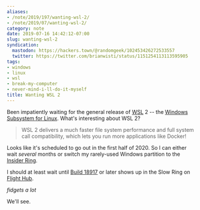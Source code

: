 ```yaml
---
aliases:
- /note/2019/197/wanting-wsl-2/
- /note/2019/07/wanting-wsl-2/
category: note
date: 2019-07-16 14:42:12-07:00
slug: wanting-wsl-2
syndication:
  mastodon: https://hackers.town/@randomgeek/102453426272533557
  twitter: https://twitter.com/brianwisti/status/1151254113113595905
tags:
- windows
- linux
- wsl
- break-my-computer
- never-mind-i-ll-do-it-myself
title: Wanting WSL 2
---
```


Been impatiently waiting for the general release of [WSL](../../../card/WSL.md) 2 -- the [Windows Subsystem for Linux](https://docs.microsoft.com/en-us/windows/wsl/about). What's interesting about WSL 2?

 > 
 > WSL 2 delivers a much faster file system performance and full system call compatibility, which lets you run more applications like Docker!

Looks like it's scheduled to go out in the first half of 2020.  So I can either wait *several* months or switch my rarely-used Windows partition to the [Insider Ring](https://insider.windows.com/en-us/how-to-overview/).

I should at least wait until [Build 18917](https://blogs.windows.com/windowsexperience/2019/06/12/announcing-windows-10-insider-preview-build-18917/#VhwdYU5EDiYa7XDx.97) or later shows up in the Slow Ring
on [Flight Hub](https://docs.microsoft.com/en-us/windows-insider/flight-hub/).

*fidgets a lot*

We'll see.

